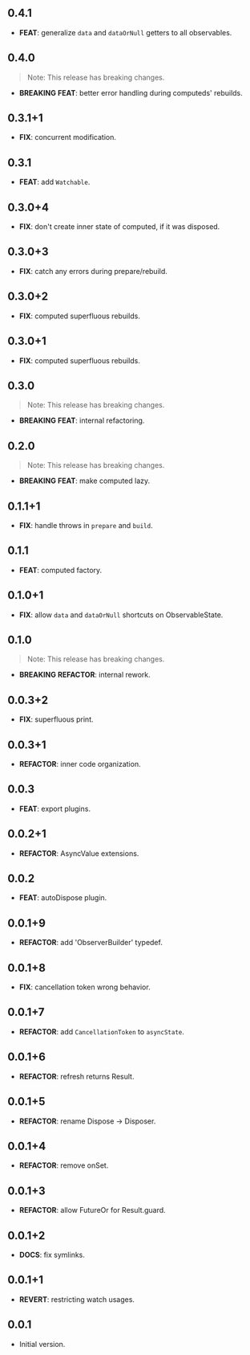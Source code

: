 ## 0.4.1

 - **FEAT**: generalize `data` and `dataOrNull` getters to all observables.

## 0.4.0

> Note: This release has breaking changes.

 - **BREAKING** **FEAT**: better error handling during computeds' rebuilds.

## 0.3.1+1

 - **FIX**: concurrent modification.

## 0.3.1

 - **FEAT**: add `Watchable`.

## 0.3.0+4

 - **FIX**: don't create inner state of computed, if it was disposed.

## 0.3.0+3

 - **FIX**: catch any errors during prepare/rebuild.

## 0.3.0+2

 - **FIX**: computed superfluous rebuilds.

## 0.3.0+1

 - **FIX**: computed superfluous rebuilds.

## 0.3.0

> Note: This release has breaking changes.

 - **BREAKING** **FEAT**: internal refactoring.

## 0.2.0

> Note: This release has breaking changes.

 - **BREAKING** **FEAT**: make computed lazy.

## 0.1.1+1

 - **FIX**: handle throws in `prepare` and `build`.

## 0.1.1

 - **FEAT**: computed factory.

## 0.1.0+1

 - **FIX**: allow `data` and `dataOrNull` shortcuts on ObservableState<AsyncValue>.

## 0.1.0

> Note: This release has breaking changes.

 - **BREAKING** **REFACTOR**: internal rework.

## 0.0.3+2

 - **FIX**: superfluous print.

## 0.0.3+1

 - **REFACTOR**: inner code organization.

## 0.0.3

 - **FEAT**: export plugins.

## 0.0.2+1

 - **REFACTOR**: AsyncValue extensions.

## 0.0.2

 - **FEAT**: autoDispose plugin.

## 0.0.1+9

 - **REFACTOR**: add 'ObserverBuilder' typedef.

## 0.0.1+8

 - **FIX**: cancellation token wrong behavior.

## 0.0.1+7

 - **REFACTOR**: add `CancellationToken` to `asyncState`.

## 0.0.1+6

 - **REFACTOR**: refresh returns Result.

## 0.0.1+5

 - **REFACTOR**: rename Dispose -> Disposer.

## 0.0.1+4

 - **REFACTOR**: remove onSet.

## 0.0.1+3

 - **REFACTOR**: allow FutureOr<T> for Result.guard.

## 0.0.1+2

- **DOCS**: fix symlinks.

## 0.0.1+1

 - **REVERT**: restricting watch usages.

## 0.0.1

- Initial version.
